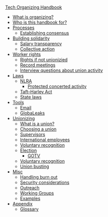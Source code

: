 [Tech Organizing Handbook](tech-organizing-handbook.md)

- [What is organizing?]()
- [Who is this handbook for?]()
- [Processes]()
    - [Establishing consensus]()
- [Building solidarity]()
    - [Salary transparency](salary-transparency.md)
    - [Collective action]()
- [Worker rights]()
    - [Rights if not unionizied]()
    - [Record meetings]()
    - [Interview questions about union activity](./worker-rights/interview-questions-about-union-activity.md)
- [Laws]()
    - [NLRA](./nlra.md)
        - [Protected concerted activity](./worker-rights/nlra/protected-concerted-activity.md)
    - [Taft–Harley Act]()
    - [State laws](./worker-rights/state-laws.md)
- [Tools]()
    - [Email]()
    - [GlobaLeaks](./tools.md)
- [Unionizing](./unionizing.md)
    - [What is a union?](./unionizing/what-is-a-union.md)
    - [Choosing a union](./unionizing/choosing-a-union.md)
    - [Supervisors]()
    - [International employees]()
    - [Voluntary recognition](unionizing/voluntary-recognition.md)
    - [Election](unionizing/election.md)
        - [GOTV]()
    - [Voluntary recognition]()
    - [Union busting](unionizing/union-busting.md)
- [Misc]()
    - [Handling burn out](handling-burn-out.md)
    - [Security considerations]()
    - [Outreach]()
    - [Working Groups]()
    - [Examples](./examples.md)
- [Appendix]()
    - [Glossary](./glossary.md)
